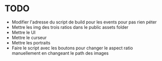 # TODO

- Modifier l'adresse du script de build pour les events pour pas rien péter
- Mettre les img des trois ratios dans le public assets folder
- Mettre le UI
- Mettre le curseur
- Mettre les portraits
- Faire le script avec les boutons pour changer le aspect ratio manuellement en changeant le path des images
